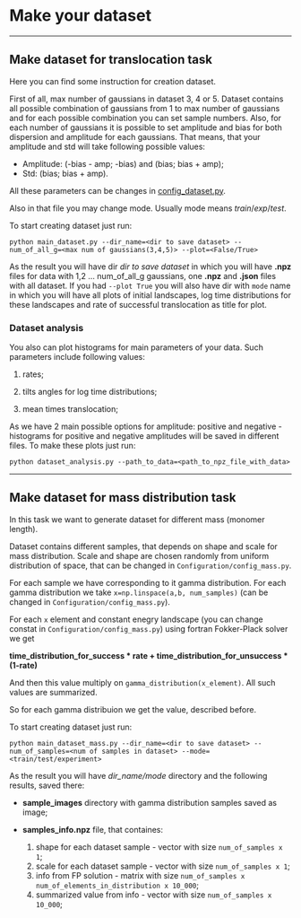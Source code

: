 # Make your dataset
----------------------------------

## Make dataset for translocation task

Here you can find some instruction for creation dataset. 

First of all, max number of gaussians in dataset 3, 4 or 5. Dataset contains all possible combination of
gaussians from 1 to max number of gaussians and for each possible combination you can set 
sample numbers. Also, for each number of gaussians it is possible to set
amplitude and bias for both dispersion and amplitude for each gaussians.
That means, that your amplitude and std will take following possible values:

- Amplitude: (-bias - amp; -bias) and (bias; bias + amp);
- Std: (bias; bias + amp).

All these parameters can be changes in [config_dataset.py](https://github.com/Nina-Konovalova/bayes_experiment/blob/main/make_dataset/config_dataset.py).

Also in that file you may change mode. Usually mode means *train*/*exp*/*test*.

To start creating dataset just run:

```buildoutcfg
python main_dataset.py --dir_name=<dir to save dataset> --num_of_all_g=<max num of gaussians(3,4,5)> --plot=<False/True>
```

As the result you will have dir *dir to save dataset* in which you will have 
**.npz** files for data with 1,2 ... num_of_all_g gaussians, one **.npz** and **.json** files with
all dataset. If you had `--plot True` you will also have dir with `mode` name in which you will
have all plots of initial landscapes, log time distributions for these landscapes and rate of
successful translocation as title for plot.

### Dataset analysis

You also can plot histograms for main parameters of your data.
Such parameters include following values:

1) rates;

2) tilts angles for log time distributions;

3) mean times translocation;

As we have 2 main possible options for amplitude: positive and negative - histograms for
positive and negative amplitudes will be saved in different files. To make these plots just run:

```buildoutcfg
python dataset_analysis.py --path_to_data=<path_to_npz_file_with_data>
```

--------------------------------------------------
## Make dataset for mass distribution task

In this task we want to generate dataset for different mass (monomer length).

Dataset contains different samples, that depends on shape and scale for mass distribution. 
Scale and shape are chosen randomly from uniform distribution of space, that can be changed in `Configuration/config_mass.py`.

For each sample we have corresponding to it gamma distribution. For each gamma distribution
we take `x=np.linspace(a,b, num_samples)` (can be changed in `Configuration/config_mass.py`).

For each `x` element and constant enegry landscape (you can change constat in `Configuration/config_mass.py`) 
using fortran Fokker-Plack solver we get 

**time_distribution_for_success * rate + time_distribution_for_unsuccess * (1-rate)**

And then this value multiply on `gamma_distribution(x_element)`. All such values are summarized.

So for each gamma distribuion we get the value, described before.

To start creating dataset just run:

```buildoutcfg
python main_dataset_mass.py --dir_name=<dir to save dataset> --num_of_samples=<num of samples in dataset> --mode=<train/test/experiment>
```
As the result you will have *dir_name/mode* directory and the following results, saved there:

- **sample_images** directory with gamma distribution samples saved as image;

- **samples_info.npz** file, that containes:
    1) shape for each dataset sample - vector with size `num_of_samples x 1`;
    2) scale for each dataset sample - vector with size `num_of_samples x 1`;
    3) info from FP solution - matrix with size `num_of_samples x num_of_elements_in_distribution x 10_000`;
    4) summarized value from info - vector with size `num_of_samples x 10_000`;



